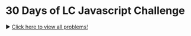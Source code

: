 # 30 Days of LC Javascript Challenge

▶️ [Click here to view all problems!](https://leetcode.com/discuss/study-guide/3458761/Open-to-Registration!-30-Days-of-LC-JavaScript-Challenge)